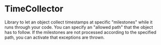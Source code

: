 # TimeCollector
Library to let an object collect timestamps at specific "milestones" while it runs through your code. You can specify an "allowed path" that the object has to follow. If the milestones are not processed according to the specified path, you can activate that exceptions are thrown.
